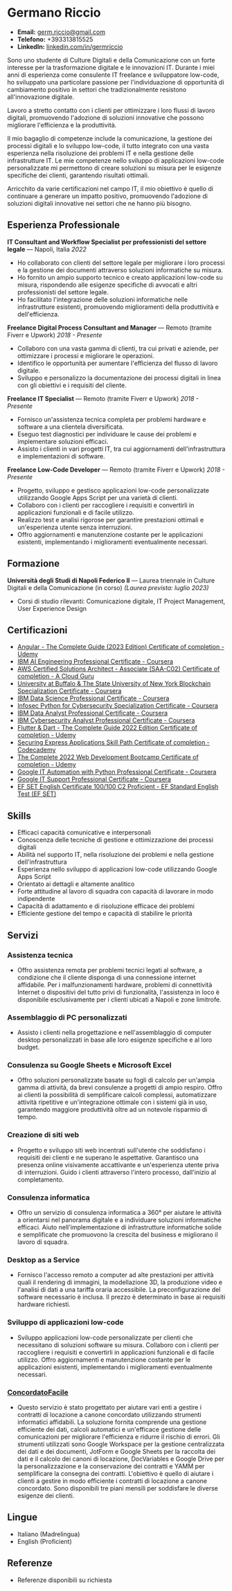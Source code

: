 # Germano Riccio

- **Email:** germ.riccio@gmail.com
- **Telefono:** +393313815525
- **LinkedIn:** [linkedin.com/in/germriccio](https://www.linkedin.com/in/germriccio/)

Sono uno studente di Culture Digitali e della Comunicazione con un forte interesse per la trasformazione digitale e le innovazioni IT. Durante i miei anni di esperienza come consulente IT freelance e sviluppatore low-code, ho sviluppato una particolare passione per l'individuazione di opportunità di cambiamento positivo in settori che tradizionalmente resistono all'innovazione digitale.

Lavoro a stretto contatto con i clienti per ottimizzare i loro flussi di lavoro digitali, promuovendo l'adozione di soluzioni innovative che possono migliorare l'efficienza e la produttività.

Il mio bagaglio di competenze include la comunicazione, la gestione dei processi digitali e lo sviluppo low-code, il tutto integrato con una vasta esperienza nella risoluzione dei problemi IT e nella gestione delle infrastrutture IT. Le mie competenze nello sviluppo di applicazioni low-code personalizzate mi permettono di creare soluzioni su misura per le esigenze specifiche dei clienti, garantendo risultati ottimali.

Arricchito da varie certificazioni nel campo IT, il mio obiettivo è quello di continuare a generare un impatto positivo, promuovendo l'adozione di soluzioni digitali innovative nei settori che ne hanno più bisogno.

## Esperienza Professionale

**IT Consultant and Workflow Specialist per professionisti del settore legale** — Napoli, Italia
_2022_
- Ho collaborato con clienti del settore legale per migliorare i loro processi e la gestione dei documenti attraverso soluzioni informatiche su misura.
- Ho fornito un ampio supporto tecnico e creato applicazioni low-code su misura, rispondendo alle esigenze specifiche di avvocati e altri professionisti del settore legale.
- Ho facilitato l'integrazione delle soluzioni informatiche nelle infrastrutture esistenti, promuovendo miglioramenti della produttività e dell'efficienza.

**Freelance Digital Process Consultant and Manager** — Remoto (tramite Fiverr e Upwork)
_2018 - Presente_
- Collaboro con una vasta gamma di clienti, tra cui privati e aziende, per ottimizzare i processi e migliorare le operazioni.
- Identifico le opportunità per aumentare l'efficienza del flusso di lavoro digitale.
- Sviluppo e personalizzo la documentazione dei processi digitali in linea con gli obiettivi e i requisiti del cliente.

**Freelance IT Specialist** — Remoto (tramite Fiverr e Upwork)
_2018 - Presente_
- Fornisco un'assistenza tecnica completa per problemi hardware e software a una clientela diversificata.
- Eseguo test diagnostici per individuare le cause dei problemi e implementare soluzioni efficaci.
- Assisto i clienti in vari progetti IT, tra cui aggiornamenti dell'infrastruttura e implementazioni di software.

**Freelance Low-Code Developer** — Remoto (tramite Fiverr e Upwork)
_2018 - Presente_
- Progetto, sviluppo e gestisco applicazioni low-code personalizzate utilizzando Google Apps Script per una varietà di clienti.
- Collaboro con i clienti per raccogliere i requisiti e convertirli in applicazioni funzionali e di facile utilizzo.
- Realizzo test e analisi rigorose per garantire prestazioni ottimali e un'esperienza utente senza interruzioni.
- Offro aggiornamenti e manutenzione costante per le applicazioni esistenti, implementando i miglioramenti eventualmente necessari.

## Formazione

**Università degli Studi di Napoli Federico II** — Laurea triennale in Culture Digitali e della Comunicazione (in corso)
_(Laurea prevista: luglio 2023)_
- Corsi di studio rilevanti: Comunicazione digitale, IT Project Management, User Experience Design

## Certificazioni

- [Angular - The Complete Guide (2023 Edition) Certificate of completion - Udemy](https://www.udemy.com/certificate/UC-bb7aba1d-f717-49ca-81e6-9cab5c861c16/)
- [IBM AI Engineering Professional Certificate - Coursera](https://www.credly.com/badges/40d36ac5-31a2-4ce0-a3c0-b2ea91ff4b64)
- [AWS Certified Solutions Architect - Associate (SAA-C02) Certificate of completion - A Cloud Guru](https://verify.acloud.guru/3B2BBA418F79)
- [University at Buffalo & The State University of New York Blockchain Specialization Certificate - Coursera](https://coursera.org/verify/specialization/7RQG4Q277CA2)
- [IBM Data Science Professional Certificate - Coursera](https://www.credly.com/badges/41676071-2178-4f58-8db3-3622a90eecfd)
- [Infosec Python for Cybersecurity Specialization Certificate - Coursera](https://coursera.org/verify/specialization/3MEHP7XBU26B)
- [IBM Data Analyst Professional Certificate - Coursera](https://www.credly.com/badges/d7986998-a9ac-4adc-8b2d-cf1edeca2301)
- [IBM Cybersecurity Analyst Professional Certificate - Coursera](https://www.credly.com/badges/ba500085-e96c-4704-8b80-3d2062089151)
- [Flutter & Dart - The Complete Guide 2022 Edition Certificate of completion - Udemy](https://www.udemy.com/certificate/UC-ed7db95c-6040-4948-a04f-03b040e7380a/)
- [Securing Express Applications Skill Path Certificate of completion - Codecademy](https://www.codecademy.com/profiles/gerric/certificates/61427ba3ae2b35001106e73c)
- [The Complete 2022 Web Development Bootcamp Certificate of completion - Udemy](https://www.udemy.com/certificate/UC-250c1c0b-72ce-41ac-bdbc-da21e3e8ee85/)
- [Google IT Automation with Python Professional Certificate - Coursera](https://www.credly.com/badges/0d6aeb02-1078-4c7b-bdd5-57cc3c2c7d8d)
- [Google IT Support Professional Certificate - Coursera](https://www.credly.com/badges/bfa6f1a1-58a1-446a-9171-e4bc7a348a86)
- [EF SET English Certificate 100/100 C2 Proficient - EF Standard English Test (EF SET)](https://www.efset.org/cert/NeK5Ry)

## Skills

- Efficaci capacità comunicative e interpersonali
- Conoscenza delle tecniche di gestione e ottimizzazione dei processi digitali
- Abilità nel supporto IT, nella risoluzione dei problemi e nella gestione dell'infrastruttura
- Esperienza nello sviluppo di applicazioni low-code utilizzando Google Apps Script
- Orientato ai dettagli e altamente analitico
- Forte attitudine al lavoro di squadra con capacità di lavorare in modo indipendente
- Capacità di adattamento e di risoluzione efficace dei problemi
- Efficiente gestione del tempo e capacità di stabilire le priorità

## Servizi

### Assistenza tecnica
- Offro assistenza remota per problemi tecnici legati al software, a condizione che il cliente disponga di una connessione internet affidabile. Per i malfunzionamenti hardware, problemi di connettività Internet o dispositivi del tutto privi di funzionalità, l'assistenza in loco è disponibile esclusivamente per i clienti ubicati a Napoli e zone limitrofe.

### Assemblaggio di PC personalizzati
- Assisto i clienti nella progettazione e nell'assemblaggio di computer desktop personalizzati in base alle loro esigenze specifiche e al loro budget.

### Consulenza su Google Sheets e Microsoft Excel
- Offro soluzioni personalizzate basate su fogli di calcolo per un'ampia gamma di attività, da brevi consulenze a progetti di ampio respiro. Offro ai clienti la possibilità di semplificare calcoli complessi, automatizzare attività ripetitive e un'integrazione ottimale con i sistemi già in uso, garantendo maggiore produttività oltre ad un notevole risparmio di tempo.

### Creazione di siti web
- Progetto e sviluppo siti web incentrati sull'utente che soddisfano i requisiti dei clienti e ne superano le aspettative. Garantisco una presenza online visivamente accattivante e un'esperienza utente priva di interruzioni. Guido i clienti attraverso l'intero processo, dall'inizio al completamento.

### Consulenza informatica
- Offro un servizio di consulenza informatica a 360° per aiutare le attività a orientarsi nel panorama digitale e a individuare soluzioni informatiche efficaci. Aiuto nell'implementazione di infrastrutture informatiche solide e semplificate che promuovono la crescita del business e migliorano il lavoro di squadra.

### Desktop as a Service
- Fornisco l'accesso remoto a computer ad alte prestazioni per attività quali il rendering di immagini, la modellazione 3D, la produzione video e l'analisi di dati a una tariffa oraria accessibile. La preconfigurazione del software necessario è inclusa. Il prezzo è determinato in base ai requisiti hardware richiesti.

### Sviluppo di applicazioni low-code
- Sviluppo applicazioni low-code personalizzate per clienti che necessitano di soluzioni software su misura. Collaboro con i clienti per raccogliere i requisiti e convertirli in applicazioni funzionali e di facile utilizzo. Offro aggiornamenti e manutenzione costante per le applicazioni esistenti, implementando i miglioramenti eventualmente necessari.

### [ConcordatoFacile](https://concordatofacile.carrd.co/)
- Questo servizio è stato progettato per aiutare vari enti a gestire i contratti di locazione a canone concordato utilizzando strumenti informatici affidabili. La soluzione fornita comprende una gestione efficiente dei dati, calcoli automatici e un'efficace gestione delle comunicazioni per migliorare l'efficienza e ridurre il rischio di errori. Gli strumenti utilizzati sono Google Workspace per la gestione centralizzata dei dati e dei documenti, JotForm e Google Sheets per la raccolta dei dati e il calcolo dei canoni di locazione, DocVariables e Google Drive per la personalizzazione e la conservazione dei contratti e YAMM per semplificare la consegna dei contratti. L'obiettivo è quello di aiutare i clienti a gestire in modo efficiente i contratti di locazione a canone concordato. Sono disponibili tre piani mensili per soddisfare le diverse esigenze dei clienti.

## Lingue

- Italiano (Madrelingua)
- English (Proficient)

## Referenze

- Referenze disponibili su richiesta
